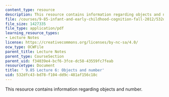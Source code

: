 ```yaml
---
content_type: resource
description: This resource contains information regarding objects and number.
file: /courses/9-85-infant-and-early-childhood-cognition-fall-2012/532dfc43bd78f104dd9c481af156c18c_MIT9_85F12_lec6_objects.pdf
file_size: 1427335
file_type: application/pdf
learning_resource_types:
- Lecture Notes
license: https://creativecommons.org/licenses/by-nc-sa/4.0/
ocw_type: OCWFile
parent_title: Lecture Notes
parent_type: CourseSection
parent_uid: f34039e4-bcf6-3fce-dc58-43559fc7feab
resourcetype: Document
title: ' 9.85 Lecture 6: Objects and number'
uid: 532dfc43-bd78-f104-dd9c-481af156c18c
---
```

This resource contains information regarding objects and number.